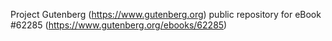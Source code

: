 Project Gutenberg (https://www.gutenberg.org) public repository for eBook #62285 (https://www.gutenberg.org/ebooks/62285)

